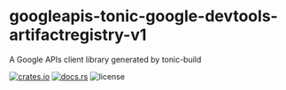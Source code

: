 # googleapis-tonic-google-devtools-artifactregistry-v1

A Google APIs client library generated by tonic-build

[![crates.io](https://img.shields.io/crates/v/googleapis-tonic-google-devtools-artifactregistry-v1)](https://crates.io/crates/googleapis-tonic-google-devtools-artifactregistry-v1)
[![docs.rs](https://img.shields.io/docsrs/googleapis-tonic-google-devtools-artifactregistry-v1)](https://docs.rs/googleapis-tonic-google-devtools-artifactregistry-v1)
![license](https://img.shields.io/crates/l/googleapis-tonic-google-devtools-artifactregistry-v1)
